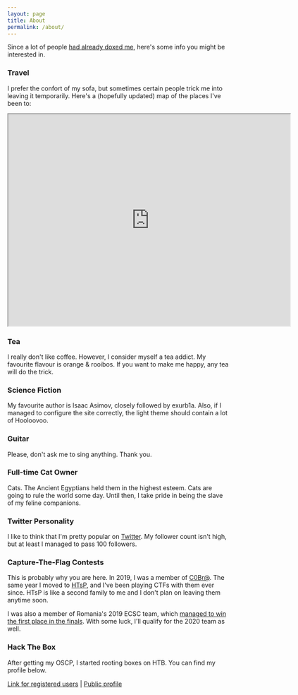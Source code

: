 ```yaml
---
layout: page
title: About
permalink: /about/
---
```


Since a lot of people [had already doxed me](https://ctftime.org/task/10045), here's some info you might be interested in.

### Travel
I prefer the confort of my sofa, but sometimes certain people trick me into leaving it temporarily. Here's a (hopefully updated) map of the places I've been to:

<iframe src="https://www.google.com/maps/d/u/0/embed?mid=1xLi8WOekCvSJco7Ek1b_hVyaRtYfhjGI" width="640" height="480"></iframe>

### Tea

I really don't like coffee. However, I consider myself a tea addict. My favourite flavour is orange & rooibos. If you want to make me happy, any tea will do the trick.

### Science Fiction

My favourite author is Isaac Asimov, closely followed by exurb1a. Also, if I managed to configure the site correctly, the light theme should contain a lot of Hooloovoo.

### Guitar

Please, don't ask me to sing anything. Thank you.

### Full-time Cat Owner

Cats. The Ancient Egyptians held them in the highest esteem. Cats are going to rule the world some day. Until then, I take pride in being the slave of my feline companions.

### Twitter Personality

I like to think that I'm pretty popular on [Twitter](https://twitter.com/yakuh1t0). My follower count isn't high, but at least I managed to pass 100 followers.

### Capture-The-Flag Contests

This is probably why you are here. In 2019, I was a member of [C0Br@](https://ctftime.org/team/70205). The same year I moved to [HTsP](https://ctftime.org/team/58218), and I've been playing CTFs with them ever since. HTsP is like a second family to me and I don't plan on leaving them anytime soon.

I was also a member of Romania's 2019 ECSC team, which [managed to win the first place in the finals](https://ecsc.eu/archive). With some luck, I'll qualify for the 2020 team as well.

### Hack The Box

After getting my OSCP, I started rooting boxes on HTB. You can find my profile below.

<script src="https://www.hackthebox.eu/badge/180953"></script>
<a href="https://www.hackthebox.eu/home/users/profile/180953">Link for registered users</a> | 
<a href="https://www.hackthebox.eu/profile/180953">Public profile</a>
<br>
